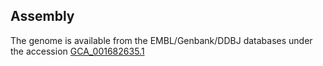 Assembly
--------

The genome is available from the EMBL/Genbank/DDBJ databases under the
accession [GCA_001682635.1](http://https://www.ebi.ac.uk/ena/data/view/GCA_001682635.1)
